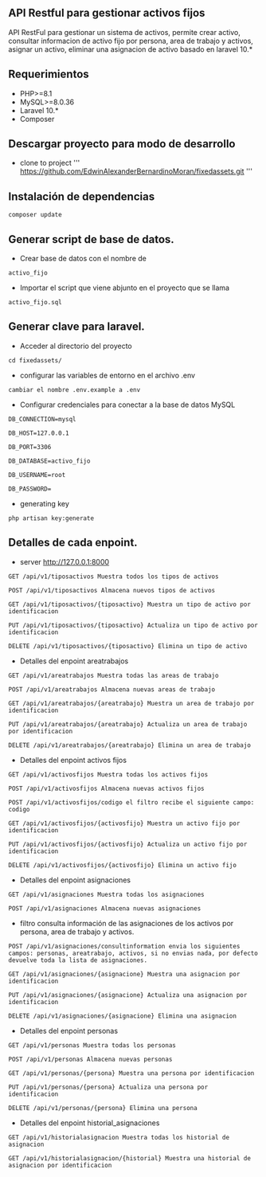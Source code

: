 ## API Restful para gestionar activos fijos
API RestFul para gestionar un sistema de activos, permite crear activo, consultar informacion de activo fijo por persona, area de trabajo y activos, asignar un activo, eliminar una asignacion de activo basado en laravel 10.*

## Requerimientos
* PHP>=8.1
* MySQL>=8.0.36
* Laravel 10.*
* Composer 

## Descargar proyecto para modo de desarrollo
* clone to project
'''
https://github.com/EdwinAlexanderBernardinoMoran/fixedassets.git
'''

## Instalación de dependencias
```
composer update
```

## Generar script de base de datos.

* Crear base de datos con el nombre de
```
activo_fijo
```
* Importar el script que viene abjunto en el proyecto que se llama
```
activo_fijo.sql
```

## Generar clave para laravel.

* Acceder al directorio del proyecto
```
cd fixedassets/
```
* configurar las variables de entorno en el archivo .env
```
cambiar el nombre .env.example a .env
```

* Configurar credenciales para conectar a la base de datos MySQL
```
DB_CONNECTION=mysql
```
```
DB_HOST=127.0.0.1
```
```
DB_PORT=3306
```
```
DB_DATABASE=activo_fijo
```
```
DB_USERNAME=root
```
```
DB_PASSWORD=
```
* generating key

```
php artisan key:generate
```

## Detalles de cada enpoint.

* server http://127.0.0.1:8000

```
GET /api​/v1/tiposactivos Muestra todos los tipos de activos
```
```
POST ​/api​/v1/tiposactivos Almacena nuevos tipos de activos
```
```
GET ​/api​/v1/tiposactivos/{tiposactivo} Muestra un tipo de activo por identificacion
```
```
PUT ​/api​/v1/tiposactivos/{tiposactivo} Actualiza un tipo de activo por identificacion
```
```
DELETE ​/api​/v1/tiposactivos/{tiposactivo} Elimina un tipo de activo
```


* Detalles del enpoint areatrabajos

```
GET /api​/v1/areatrabajos Muestra todas las areas de trabajo
```
```
POST ​/api​/v1/areatrabajos Almacena nuevas areas de trabajo
```
```
GET ​/api​/v1/areatrabajos/{areatrabajo} Muestra un area de trabajo por identificacion
```
```
PUT ​/api​/v1/areatrabajos/{areatrabajo} Actualiza un area de trabajo por identificacion
```
```
DELETE ​/api​/v1/areatrabajos/{areatrabajo} Elimina un area de trabajo
```



* Detalles del enpoint activos fijos

```
GET /api​/v1/activosfijos Muestra todas los activos fijos
```
```
POST ​/api​/v1/activosfijos Almacena nuevas activos fijos
```
```
POST ​/api​/v1/activosfijos/codigo el filtro recibe el siguiente campo: codigo
```
```
GET ​/api​/v1/activosfijos/{activosfijo} Muestra un activo fijo por identificacion
```
```
PUT ​/api​/v1/activosfijos/{activosfijo} Actualiza un activo fijo por identificacion
```
```
DELETE ​/api​/v1/activosfijos/{activosfijo} Elimina un activo fijo
```


* Detalles del enpoint asignaciones

```
GET /api​/v1/asignaciones Muestra todas los asignaciones
```
```
POST ​/api​/v1/asignaciones Almacena nuevas asignaciones
```
* filtro consulta información de las asignaciones de los activos por
persona, area de trabajo y activos.

```
POST ​/api​/v1/asignaciones/consultinformation envia los siguientes campos: personas, areatrabajo, activos, si no envias nada, por defecto devuelve toda la lista de asignaciones.
```
```
GET ​/api​/v1/asignaciones/{asignacione} Muestra una asignacion por identificacion
```
```
PUT ​/api​/v1/asignaciones/{asignacione} Actualiza una asignacion por identificacion
```
```
DELETE ​/api​/v1/asignaciones/{asignacione} Elimina una asignacion
```


* Detalles del enpoint personas

```
GET /api​/v1/personas Muestra todas los personas
```
```
POST ​/api​/v1/personas Almacena nuevas personas
```
```
GET ​/api​/v1/personas/{persona} Muestra una persona por identificacion
```
```
PUT ​/api​/v1/personas/{persona} Actualiza una persona por identificacion
```
```
DELETE ​/api​/v1/personas/{persona} Elimina una persona
```


* Detalles del enpoint historial_asignaciones

```
GET /api​/v1/historialasignacion Muestra todas los historial de asignacion
```
```
GET ​/api​/v1/historialasignacion/{historial} Muestra una historial de asignacion por identificacion
```


